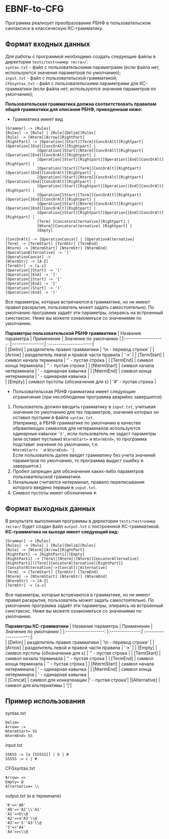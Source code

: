 # EBNF-to-CFG
Программа реализует преобразование РБНФ в пользовательском синтаксисе в классическую КС-грамматику.
## Формат входных данных  
Для работы с программой необходимо создать следующие файлы в директории ```tests/test<номер теста>/```:  
```syntax.txt``` - файл с пользовательскими параметрами (если файла нет, используются значения параметров по умолчанию);  
```input.txt``` - файл с пользовательской грамматикой;  
```CFGsyntax.txt``` - файл с пользовательскими параметрами для КС-грамматики (если файла нет, используются значения параметров по умолчанию);  

**Пользовательская грамматика должна соответствовать правилам общей грамматики для описания РБНФ, приведенным ниже:**
- Грамматика имеет вид
 ```
[Grammar] -> [Rules]
[Rules] -> [Rule] | [Rule][Delim][Rules]
[Rule] -> [Nterm][Arrow][RightPart]  
[RightPart] -> [Operation[]Start][Term][ConcOrAlt][Rightpart][Operation[]End][ConcOrAlt][Rightpart] | 
               [Operation[]Start][Nterm][ConcOrAlt][Rightpart][Operation[]End][ConcOrAlt][Rightpart] |
               [Operation[]Start][Rightpart][Operation[]End][ConcOrAlt][Rightpart] |
               [Operation()Start][Term][ConcOrAlt][Rightpart][Operation()End][ConcOrAlt][Rightpart] |
               [Operation()Start][Nterm][ConcOrAlt][Rightpart][Operation()End][ConcOrAlt][Rightpart] |
               [Operation()Start][Rightpart][Operation()End][ConcOrAlt][Rightpart] |
               [Operation{}Start][Term][ConcOrAlt][Rightpart][Operation{}End][ConcOrAlt][Rightpart] |
               [Operation{}Start][Nterm][ConcOrAlt][Rightpart][Operation{}End][ConcOrAlt][Rightpart] |
               [Operation{}Start][Rightpart][Operation{}End][ConcOrAlt][Rightpart] |
               [Term] [Concatoralternative][Rightpart] |
               [Nterm][Concatoralternative] [Rightpart] | 
               [Empty] 

[ConcOrAlt] -> [OperationConcat] | [OperationAlternative]
[Term] -> [TermStart] [TermStr] [TermEnd]  
[Nterm] -> [NtermStart] [NtermStr] [NtermEnd] 
[OperationAlternative] -> '|'  
[OperationConcat] ->  
[NtermStr] -> [A-Z]
[TermStr] -> [a-z]
[Operation[]Start] -> '['  
[Operation[]End] -> ']'  
[Operation{}Start] -> '{'  
[Operation{}End] -> '}'  
[Operation()Start] -> '('  
[Operation()End] -> ')'  
 ```  
Все параметры, которые встречаются в грамматике, но не имеют правил раскрытия, пользователь может задать самостоятельно.
По умолчанию программа задаёт эти параметры, опираясь на встроенный синстаксис. Ниже вы можете ознакомиться со значениями по умолчанию.  

**Параметры пользовательской РБНФ грамматики**
| Название параметра  | Применение      | Значение по умолчанию |
|:-------------------: |:---------------:| :---------------------:|  
| [Delim]  | разделитель правил грамматики  | '\n - перевод строки' |
| [Arrow]  | разделитель левой и правой части правила  | '->' |
| [TermStart] | символ начала терминала  | '' - пустая строка |
| [TermEnd]  | символ конца терминала  | '' - пустая строка |
| [NtermStart]  | символ начала нетерминала  | ' - одинарная кавычка |
| [NtermEnd]  | символ конца нетерминала  | ' - одинарная кавычка |  
| [Empty]  | символ пустоты (обозначение для ε)  | '#' - пустая строка |

- Пользовательская РБНФ грамматика имеет следующие ограничения (при несоблюдении программа аварийно завершится):
1. Пользователь должен вводить грамматику в ```input.txt```, учитывая значения по умолчанию для тех параметров, значения которых он оставил пустыми в файле ```syntax.txt```.  
(Например, в РБНФ грамматике по умолчанию в качестве обрамляющих символов для нетерминалов используются одинарные кавычки ```'S'```, если пользователь не задаст параметры (или оставит пустыми) ```NtermStart=``` и ```NtermEnd=```, то программа подставит значения по умолчанию, т.е.  
```NtermStart= '``` и ```NtermEnd= '}```  
Если пользователь далее введет грамматику без учета значений параметров по умолчанию, то программа выдаст ошибку и завершится.)
2. Пробел запрещен для обозначения каких-либо параметров пользовательской грамматики.
3. Начальным считается нетерминал, правило переписывания которого введено первым в ```input.txt```.  
4. Символ пустоты имеет обозначение ```#```.   
    
## Формат выходных данных 
В результате выполнения программы в директории ```tests/test<номер теста>/``` будет создан файл ```output.txt``` с построенной КС-грамматикой.  
**КС-грамматика на выходе имеет следующий вид:**  
 ```
[Grammar] -> [Rules]
[Rules] -> [Rule] | [Rule][Delim][Rules]
[Rule] -> [Nterm][Arrow][RightPart]  
[RightPart] -> [RightPart1]|[Empty]
[RightPart1] -> [Term]|[Nterm]|[Nterm][ConcatorAlternative][RightPart1]|[Term][ConcatorAlternative][RightPart1]
[ConcatorAlternative]->[Concat]|[Alternative]
[Term] -> [TermStart] [TermStr] [TermEnd]  
[Nterm] -> [NtermStart] [NtermStr] [NtermEnd] 
[NtermStr] -> [A-Z]
[TermStr] -> [a-z]
 ```  
Все параметры, которые встречаются в грамматике, но не имеют правил раскрытия, пользователь может задать самостоятельно.
По умолчанию программа задаёт эти параметры, опираясь на встроенный синстаксис. Ниже вы можете ознакомиться со значениями по умолчанию. 

**Параметры КС-грамматики**
| Название параметра  | Применение      | Значение по умолчанию |
|:-------------------: |:---------------:| :---------------------:|  
| [Delim]  | разделитель правил грамматики  | '\n - перевод строки' |
| [Arrow]  | разделитель левой и правой части правила  | '->' |
| [Empty]  | символ пустоты (обозначение для ε)  | '' - пустая строка |
| [TermStart] | символ начала терминала  | '' - пустая строка |
| [TermEnd]  | символ конца терминала  | '' - пустая строка |
| [NtermStart]  | символ начала нетерминала  | ' - одинарная кавычка |
| [NtermEnd]  | символ конца нетерминала  | ' - одинарная кавычка |  
| [Concat] | символ для конкатенации |' - пустая строка'|
|[Alternative] | символ для альтернативы | '\|'|

## Пример использования
syntax.txt  
```
Delim= 
Arrow= :=
NtermStart= SS
NtermEnd= SS
```

input.txt  
```
SSKSS := [a {SSSSS}] | b | # 
SSSSS := c | #
```

CFGsyntax.txt   
```
Arrow= =>
Empty= @
Alternative= \\
```

output.txt (и в терминале)   
```
'K'=>'A0'
'A0'=>'A2'\\'A1'
'A1'=>b\\@
'A2'=>a'A3'\\@
'A3'=>'S''A3'\\@
'S'=>'A4'
'A4'=>c\\@
```
